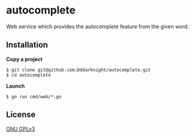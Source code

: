 # autocomplete

Web service which provides the autocomplete feature from the given word.

## Installation
**Copy a project**
```
$ git clone git@github.com:Dddarknight/autocomplete.git
$ cd autocomplete 
```

**Launch**
```
$ go run cmd/web/*.go
```

## License
[GNU GPLv3](https://choosealicense.com/licenses/gpl-3.0/)